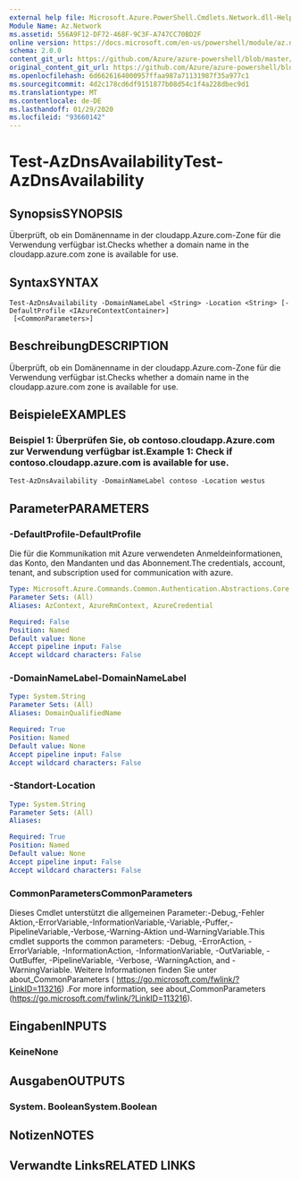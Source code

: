 ```yaml
---
external help file: Microsoft.Azure.PowerShell.Cmdlets.Network.dll-Help.xml
Module Name: Az.Network
ms.assetid: 556A9F12-DF72-468F-9C3F-A747CC70BD2F
online version: https://docs.microsoft.com/en-us/powershell/module/az.network/test-azdnsavailability
schema: 2.0.0
content_git_url: https://github.com/Azure/azure-powershell/blob/master/src/Network/Network/help/Test-AzDnsAvailability.md
original_content_git_url: https://github.com/Azure/azure-powershell/blob/master/src/Network/Network/help/Test-AzDnsAvailability.md
ms.openlocfilehash: 6d6626164000957ffaa987a71131987f35a977c1
ms.sourcegitcommit: 4d2c178cd6df9151877b08d54c1f4a228dbec9d1
ms.translationtype: MT
ms.contentlocale: de-DE
ms.lasthandoff: 01/29/2020
ms.locfileid: "93660142"
---
```

# <span data-ttu-id="8e036-101">Test-AzDnsAvailability</span><span class="sxs-lookup"><span data-stu-id="8e036-101">Test-AzDnsAvailability</span></span>

## <span data-ttu-id="8e036-102">Synopsis</span><span class="sxs-lookup"><span data-stu-id="8e036-102">SYNOPSIS</span></span>
<span data-ttu-id="8e036-103">Überprüft, ob ein Domänenname in der cloudapp.Azure.com-Zone für die Verwendung verfügbar ist.</span><span class="sxs-lookup"><span data-stu-id="8e036-103">Checks whether a domain name in the cloudapp.azure.com zone is available for use.</span></span>

## <span data-ttu-id="8e036-104">Syntax</span><span class="sxs-lookup"><span data-stu-id="8e036-104">SYNTAX</span></span>

```
Test-AzDnsAvailability -DomainNameLabel <String> -Location <String> [-DefaultProfile <IAzureContextContainer>]
 [<CommonParameters>]
```

## <span data-ttu-id="8e036-105">Beschreibung</span><span class="sxs-lookup"><span data-stu-id="8e036-105">DESCRIPTION</span></span>
<span data-ttu-id="8e036-106">Überprüft, ob ein Domänenname in der cloudapp.Azure.com-Zone für die Verwendung verfügbar ist.</span><span class="sxs-lookup"><span data-stu-id="8e036-106">Checks whether a domain name in the cloudapp.azure.com zone is available for use.</span></span>

## <span data-ttu-id="8e036-107">Beispiele</span><span class="sxs-lookup"><span data-stu-id="8e036-107">EXAMPLES</span></span>

### <span data-ttu-id="8e036-108">Beispiel 1: Überprüfen Sie, ob contoso.cloudapp.Azure.com zur Verwendung verfügbar ist.</span><span class="sxs-lookup"><span data-stu-id="8e036-108">Example 1: Check if contoso.cloudapp.azure.com is available for use.</span></span>
```
Test-AzDnsAvailability -DomainNameLabel contoso -Location westus
```

## <span data-ttu-id="8e036-109">Parameter</span><span class="sxs-lookup"><span data-stu-id="8e036-109">PARAMETERS</span></span>

### <span data-ttu-id="8e036-110">-DefaultProfile</span><span class="sxs-lookup"><span data-stu-id="8e036-110">-DefaultProfile</span></span>
<span data-ttu-id="8e036-111">Die für die Kommunikation mit Azure verwendeten Anmeldeinformationen, das Konto, den Mandanten und das Abonnement.</span><span class="sxs-lookup"><span data-stu-id="8e036-111">The credentials, account, tenant, and subscription used for communication with azure.</span></span>

```yaml
Type: Microsoft.Azure.Commands.Common.Authentication.Abstractions.Core.IAzureContextContainer
Parameter Sets: (All)
Aliases: AzContext, AzureRmContext, AzureCredential

Required: False
Position: Named
Default value: None
Accept pipeline input: False
Accept wildcard characters: False
```

### <span data-ttu-id="8e036-112">-DomainNameLabel</span><span class="sxs-lookup"><span data-stu-id="8e036-112">-DomainNameLabel</span></span>
```yaml
Type: System.String
Parameter Sets: (All)
Aliases: DomainQualifiedName

Required: True
Position: Named
Default value: None
Accept pipeline input: False
Accept wildcard characters: False
```

### <span data-ttu-id="8e036-113">-Standort</span><span class="sxs-lookup"><span data-stu-id="8e036-113">-Location</span></span>
```yaml
Type: System.String
Parameter Sets: (All)
Aliases:

Required: True
Position: Named
Default value: None
Accept pipeline input: False
Accept wildcard characters: False
```

### <span data-ttu-id="8e036-114">CommonParameters</span><span class="sxs-lookup"><span data-stu-id="8e036-114">CommonParameters</span></span>
<span data-ttu-id="8e036-115">Dieses Cmdlet unterstützt die allgemeinen Parameter:-Debug,-Fehler Aktion,-ErrorVariable,-InformationVariable,-Variable,-Puffer,-PipelineVariable,-Verbose,-Warning-Aktion und-WarningVariable.</span><span class="sxs-lookup"><span data-stu-id="8e036-115">This cmdlet supports the common parameters: -Debug, -ErrorAction, -ErrorVariable, -InformationAction, -InformationVariable, -OutVariable, -OutBuffer, -PipelineVariable, -Verbose, -WarningAction, and -WarningVariable.</span></span> <span data-ttu-id="8e036-116">Weitere Informationen finden Sie unter about_CommonParameters ( https://go.microsoft.com/fwlink/?LinkID=113216) .</span><span class="sxs-lookup"><span data-stu-id="8e036-116">For more information, see about_CommonParameters (https://go.microsoft.com/fwlink/?LinkID=113216).</span></span>

## <span data-ttu-id="8e036-117">Eingaben</span><span class="sxs-lookup"><span data-stu-id="8e036-117">INPUTS</span></span>

### <span data-ttu-id="8e036-118">Keine</span><span class="sxs-lookup"><span data-stu-id="8e036-118">None</span></span>

## <span data-ttu-id="8e036-119">Ausgaben</span><span class="sxs-lookup"><span data-stu-id="8e036-119">OUTPUTS</span></span>

### <span data-ttu-id="8e036-120">System. Boolean</span><span class="sxs-lookup"><span data-stu-id="8e036-120">System.Boolean</span></span>

## <span data-ttu-id="8e036-121">Notizen</span><span class="sxs-lookup"><span data-stu-id="8e036-121">NOTES</span></span>

## <span data-ttu-id="8e036-122">Verwandte Links</span><span class="sxs-lookup"><span data-stu-id="8e036-122">RELATED LINKS</span></span>
